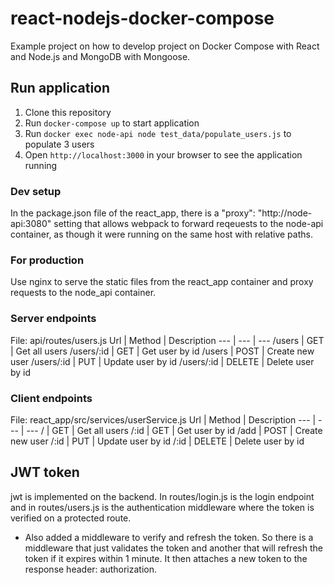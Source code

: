 # react-nodejs-docker-compose
Example project on how to develop project on Docker Compose with React and Node.js and MongoDB with Mongoose.

## Run application
1. Clone this repository
2. Run `docker-compose up` to start application
3. Run `docker exec node-api node test_data/populate_users.js` to populate 3 users
4. Open `http://localhost:3000` in your browser to see the application running

### Dev setup
In the package.json file of the react_app, there is a "proxy": "http://node-api:3080" setting that allows webpack to forward reqeuests to the node-api container, as though it were running on the same host with relative paths.

### For production
Use nginx to serve the static files from the react_app container and proxy requests to the node_api container.

### Server endpoints
File: api/routes/users.js
Url | Method | Description
--- | --- | ---
/users | GET | Get all users
/users/:id | GET | Get user by id
/users | POST | Create new user
/users/:id | PUT | Update user by id
/users/:id | DELETE | Delete user by id

### Client endpoints
File: react_app/src/services/userService.js
Url | Method | Description
--- | --- | ---
/ | GET | Get all users
/:id | GET | Get user by id
/add | POST | Create new user
/:id | PUT | Update user by id
/:id | DELETE | Delete user by id

## JWT token
jwt is implemented on the backend. In routes/login.js is the login endpoint and in routes/users.js is the authentication middleware where the token is verified on a protected route.
- Also added a middleware to verify and refresh the token. So there is a middleware that just validates the token and another that will refresh the token if it expires within 1 minute. It then attaches a new token to the response header: authorization.
